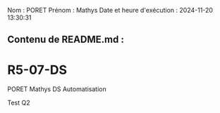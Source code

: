 Nom : PORET
Prénom : Mathys
Date et heure d'exécution : 2024-11-20 13:30:31

Contenu de README.md :
-----------------------
# R5-07-DS

PORET Mathys DS Automatisation

Test Q2
